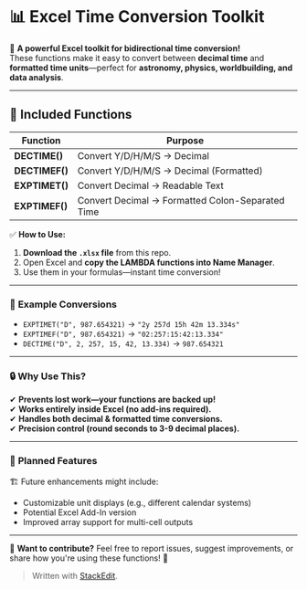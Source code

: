 ﻿
# 📊 Excel Time Conversion Toolkit

🚀 **A powerful Excel toolkit for bidirectional time conversion!**  
These functions make it easy to convert between **decimal time** and **formatted time units**—perfect for **astronomy, physics, worldbuilding, and data analysis**.

---

## 📌 Included Functions

| Function | Purpose |
|----------|---------|
| **DECTIME()** | Convert Y/D/H/M/S → Decimal |
| **DECTIMEF()** | Convert Y/D/H/M/S → Decimal (Formatted) |
| **EXPTIMET()** | Convert Decimal → Readable Text |
| **EXPTIMEF()** | Convert Decimal → Formatted Colon-Separated Time |

✅ **How to Use:**  
1. **Download the `.xlsx` file** from this repo.  
2. Open Excel and **copy the LAMBDA functions into Name Manager**.  
3. Use them in your formulas—instant time conversion!  

---
### 🔄 **Example Conversions**
- `EXPTIMET("D", 987.654321)` → `"2y 257d 15h 42m 13.334s"`
- `EXPTIMEF("D", 987.654321)` → `"02:257:15:42:13.334"`
- `DECTIME("D", 2, 257, 15, 42, 13.334)` → `987.654321`

---
### **🔒 Why Use This?**
✔ **Prevents lost work—your functions are backed up!**  
✔ **Works entirely inside Excel (no add-ins required).**  
✔ **Handles both decimal & formatted time conversions.**  
✔ **Precision control (round seconds to 3-9 decimal places).**  

---
### 🎯 **Planned Features**
🏗 Future enhancements might include:
- Customizable unit displays (e.g., different calendar systems)
- Potential Excel Add-In version
- Improved array support for multi-cell outputs

---

📢 **Want to contribute?** Feel free to report issues, suggest improvements, or share how you're using these functions! 🚀


> Written with [StackEdit](https://stackedit.io/).
